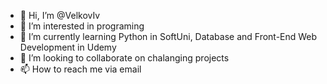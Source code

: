 - 👋 Hi, I’m @VelkovIv
- 👀 I’m interested in programing
- 🌱 I’m currently learning Python in SoftUni, Database and Front-End Web Development in Udemy
- 💞️ I’m looking to collaborate on chalanging projects
- 📫 How to reach me via email

<!---
VelkovIv/VelkovIv is a ✨ special ✨ repository because its `README.md` (this file) appears on your GitHub profile.
You can click the Preview link to take a look at your changes.
--->
